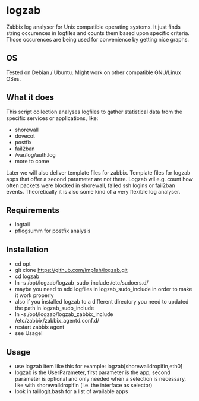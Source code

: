 # logzab
Zabbix log analyser for Unix compatible operating systems. It just finds string occurences in logfiles and counts them based upon specific criteria. Those occurences are being used for convenience by getting nice graphs.


## OS
Tested on Debian / Ubuntu. Might work on other compatible GNU/Linux OSes.

## What it does
This script collection analyses logfiles to gather statistical data from the specific services or applications, like:

- shorewall
- dovecot
- postfix
- fail2ban
- /var/log/auth.log
- more to come

Later we will also deliver template files for zabbix. Template files for logzab apps that offer a second parameter are not there.
Logzab wil e.g. count how often packets were blocked in shorewall, failed ssh logins or fail2ban events.
Theoretically it is also some kind of a very flexible log analyser.

## Requirements
- logtail
- pflogsumm for postfix analysis

## Installation
- cd opt
- git clone https://github.com/imp1sh/logzab.git
- cd logzab
- ln -s /opt/logzab/logzab_sudo_include /etc/sudoers.d/
- maybe you need to add logfiles in logzab_sudo_include in order to make it work properly
- also if you installed logzab to a different directory you need to updated the path in logzab_sudo_include
- ln -s /opt/logzab/logzab_zabbix_include /etc/zabbix/zabbix_agentd.conf.d/
- restart zabbix agent
- see Usage!

## Usage
- use logzab item like this for example: logzab[shorewalldropifin,eth0]
- logzab is the UserParameter, first parameter is the app, second parameter is optional and only needed when a selection is necessary, like with shorewalldropifin (i.e. the interface as selector)
- look in taillogit.bash for a list of available apps



